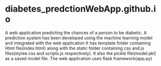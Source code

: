 # diabetes_predctionWebApp.github.io
A web application predicting the chances of a person to be diabetic.
A prediction system has been developed using the machine learning model and integrated with the web application 
It has template folder containing Html file(index.html) along with the static folder containing css and js files(stylee.css and scripts.js respectively).
It also the pickle file(model.pkl) as a saved model file.
The web application uses flask framework(app.py)
